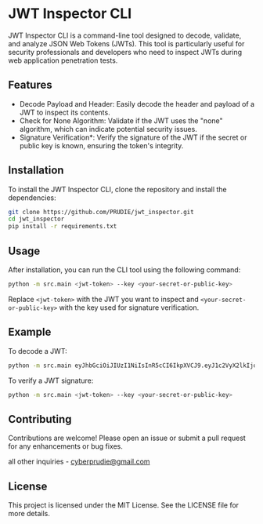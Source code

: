 # JWT Inspector CLI

JWT Inspector CLI is a command-line tool designed to decode, validate, and analyze JSON Web Tokens (JWTs). This tool is particularly useful for security professionals and developers who need to inspect JWTs during web application penetration tests.

## Features

- Decode Payload and Header: Easily decode the header and payload of a JWT to inspect its contents.
- Check for None Algorithm: Validate if the JWT uses the "none" algorithm, which can indicate potential security issues.
- Signature Verification*: Verify the signature of the JWT if the secret or public key is known, ensuring the token's integrity.

## Installation

To install the JWT Inspector CLI, clone the repository and install the dependencies:

```bash
git clone https://github.com/PRUDIE/jwt_inspector.git
cd jwt_inspector
pip install -r requirements.txt
```

## Usage

After installation, you can run the CLI tool using the following command:

```bash
python -m src.main <jwt-token> --key <your-secret-or-public-key>
```

Replace `<jwt-token>` with the JWT you want to inspect and `<your-secret-or-public-key>` with the key used for signature verification.

## Example

To decode a JWT:

```bash
python -m src.main eyJhbGciOiJIUzI1NiIsInR5cCI6IkpXVCJ9.eyJ1c2VyX2lkIjoxMjM0NTY3ODkwIiwibmFtZSI6IkpvaG4gRG9lIiwiaWF0IjoxNTE2MjM5MDIyfQ.SflKxwRJSMeKKF2QT4fwpMeJf36POk6yJV_adQssw5c
```

To verify a JWT signature:

```bash
python -m src.main <jwt-token> --key <your-secret-or-public-key>
```

## Contributing

Contributions are welcome! Please open an issue or submit a pull request for any enhancements or bug fixes.

all other inquiries - cyberprudie@gmail.com

## License

This project is licensed under the MIT License. See the LICENSE file for more details.
